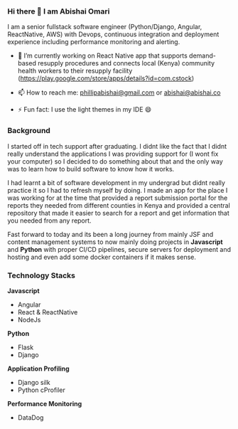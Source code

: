 ### Hi there 👋 I am Abishai Omari

I am a senior fullstack software engineer (Python/Django, Angular, ReactNative, AWS) with Devops, continuous integration and deployment experience including performance monitoring and alerting.

- 🔭 I’m currently working on React Native app that supports demand-based resupply procedures and connects local (Kenya) community health workers to their resupply facility (https://play.google.com/store/apps/details?id=com.cstock)

- 📫 How to reach me: phillipabishai@gmail.com or abishai@abishai.co

- ⚡ Fun fact: I use the light themes in my IDE 😄

### Background
I started off in tech support after graduating. I didnt like the fact that I didnt really understand the applications I was providing support for (I wont fix your computer) so I decided to do something about that and the only way was to learn how to build software to know how it works. 

I had learnt a bit of software development in my undergrad but didnt really practice it so I had to refresh myself by doing. I made an app for the place I was working for at the time that provided a report submission portal for the reports they needed from different counties in Kenya and provided a central repository that made it easier to search for a report and get information that you needed from any report.

Fast forward to today and its been a long journey from mainly JSF and content management systems to now mainly doing projects in **Javascript** and **Python** with proper CI/CD pipelines, secure servers for deployment and hosting and even add some docker containers if it makes sense.

### Technology Stacks
**Javascript**
- Angular
- React & ReactNative
- NodeJs

**Python**
- Flask
- Django

**Application Profiling**
- Django silk
- Python cProfiler

**Performance Monitoring**
- DataDog




